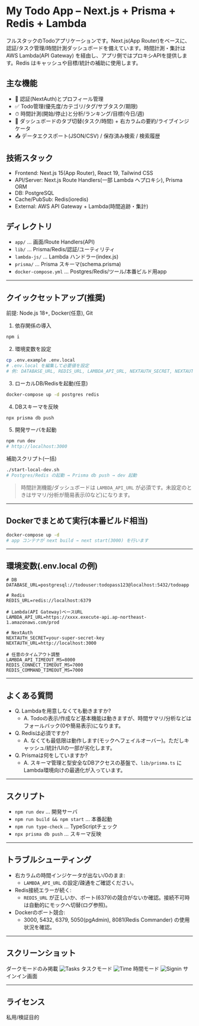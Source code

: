 # My Todo App – Next.js + Prisma + Redis + Lambda

フルスタックのTodoアプリケーションです。Next.js(App Router)をベースに、認証/タスク管理/時間計測ダッシュボードを備えています。時間計測・集計は AWS Lambda(API Gateway) を経由し、アプリ側ではプロキシAPIを提供します。Redis はキャッシュや目標/統計の補助に使用します。

## 主な機能
- 🔐 認証(NextAuth)とプロフィール管理
- ✅ Todo管理(優先度/カテゴリ/タグ/サブタスク/期限)
- ⏱ 時間計測(開始/停止)と分析/ランキング/目標(今日/週)
- 🧭 ダッシュボードのタブ切替(タスク/時間) + 右カラムの要約/ライブインジケータ
- 📤 データエクスポート(JSON/CSV) / 保存済み検索 / 検索履歴

## 技術スタック
- Frontend: Next.js 15(App Router), React 19, Tailwind CSS
- API/Server: Next.js Route Handlers(一部 Lambda へプロキシ), Prisma ORM
- DB: PostgreSQL
- Cache/PubSub: Redis(ioredis)
- External: AWS API Gateway + Lambda(時間追跡・集計)

## ディレクトリ
- `app/` … 画面/Route Handlers(API)
- `lib/` … Prisma/Redis/認証/ユーティリティ
- `lambda-js/` … Lambda ハンドラー(index.js)
- `prisma/` … Prisma スキーマ(schema.prisma)
- `docker-compose.yml` … Postgres/Redis/ツール/本番ビルド用app

---

## クイックセットアップ(推奨)
前提: Node.js 18+, Docker(任意), Git

1) 依存関係の導入
```bash
npm i
```

2) 環境変数を設定
```bash
cp .env.example .env.local
# .env.local を編集して必要値を設定
# 例: DATABASE_URL, REDIS_URL, LAMBDA_API_URL, NEXTAUTH_SECRET, NEXTAUTH_URL
```

3) ローカルDB/Redisを起動(任意)
```bash
docker-compose up -d postgres redis
```

4) DBスキーマを反映
```bash
npx prisma db push
```

5) 開発サーバを起動
```bash
npm run dev
# http://localhost:3000
```

補助スクリプト(一括)
```bash
./start-local-dev.sh
# Postgres/Redis の起動 → Prisma db push → dev 起動
```

> 時間計測機能/ダッシュボードは `LAMBDA_API_URL` が必須です。未設定のときはサマリ/分析が簡易表示(0など)になります。

---

## Dockerでまとめて実行(本番ビルド相当)
```bash
docker-compose up -d
# app コンテナが next build → next start(3000) を行います
```

---

## 環境変数(.env.local の例)
```env
# DB
DATABASE_URL=postgresql://todouser:todopass123@localhost:5432/todoapp

# Redis
REDIS_URL=redis://localhost:6379

# Lambda(API Gateway)ベースURL
LAMBDA_API_URL=https://xxxx.execute-api.ap-northeast-1.amazonaws.com/prod

# NextAuth
NEXTAUTH_SECRET=your-super-secret-key
NEXTAUTH_URL=http://localhost:3000

# 任意のタイムアウト調整
LAMBDA_API_TIMEOUT_MS=8000
REDIS_CONNECT_TIMEOUT_MS=7000
REDIS_COMMAND_TIMEOUT_MS=7000
```

---

## よくある質問
- Q. Lambdaを用意しなくても動きますか?
  - A. Todoの表示/作成など基本機能は動きますが、時間サマリ/分析などはフォールバック(0や簡易表示)になります。
- Q. Redisは必須ですか?
  - A. なくても最低限は動作します(モックへフェイルオーバー)。ただしキャッシュ/統計/UIの一部が劣化します。
- Q. Prismaは何をしていますか?
  - A. スキーマ管理と型安全なDBアクセスの基盤で、`lib/prisma.ts` にLambda環境向けの最適化が入っています。

---

## スクリプト
- `npm run dev` … 開発サーバ
- `npm run build && npm start` … 本番起動
- `npm run type-check` … TypeScriptチェック
- `npx prisma db push` … スキーマ反映

---

## トラブルシューティング
- 右カラムの時間インジケータが出ない/0のまま:
  - `LAMBDA_API_URL` の設定/疎通をご確認ください。
- Redis接続エラーが続く:
  - `REDIS_URL` が正しいか、ポート(6379)の競合がないか確認。接続不可時は自動的にモックへ切替(ログ参照)。
- Dockerのポート競合:
  - 3000, 5432, 6379, 5050(pgAdmin), 8081(Redis Commander) の使用状況を確認。

---

## スクリーンショット
ダークモードのみ掲載
![Tasks](docs/screenshots/dashboard-tasks.png)
タスクモード
![Time](docs/screenshots/dashboard-time.png)
時間モード
![Signin](docs/screenshots/auth-signin.png)
サインイン画面

---

## ライセンス
私用/検証目的
